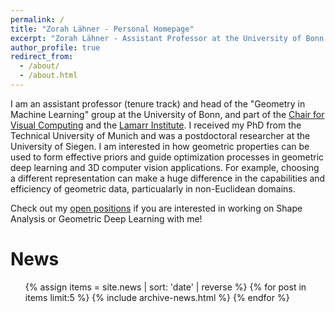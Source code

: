 ```yaml
---
permalink: /
title: "Zorah Lähner - Personal Homepage"
excerpt: "Zorah Lähner - Assistant Professor at the University of Bonn - Geometry in Machine Learning group"
author_profile: true
redirect_from:
  - /about/
  - /about.html
---
```


I am an assistant professor (tenure track) and head of the "Geometry in Machine Learning" group at the University of Bonn, and part of the [Chair for Visual Computing](https://cg.cs.uni-bonn.de/) and the [Lamarr Institute](https://lamarr-institute.org/). I received my PhD from the Technical University of Munich and was a postdoctoral researcher at the University of Siegen. 
I am interested in how geometric properties can be used to form effective priors and guide optimization processes in geometric deep learning and 3D computer vision applications. For example, choosing a different representation can make a huge difference in the capabilities and efficiency of geometric data, particualarly in non-Euclidean domains. 

Check out my [open positions](https://zorah.github.io/positions/) if you are interested in working on Shape Analysis or Geometric Deep Learning with me!


News
======
  <ul>{% assign items = site.news | sort: 'date' | reverse %}
{% for post in items limit:5 %}
    {% include archive-news.html %}
  {% endfor %}</ul>
